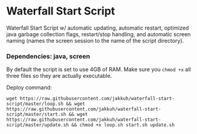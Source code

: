 # Waterfall Start Script
Waterfall Start Script w/ automatic updating, automatic restart, optimized java garbage collection flags, restart/stop handling, and automatic screen naming (names the screen session to the name of the script directory).


### Dependencies: java, screen

By default the script is set to use 4GB of RAM. Make sure you `chmod +x` all three files so they are actually executable.


Deploy command:

```
wget https://raw.githubusercontent.com/jakkuh/waterfall-start-script/master/loop.sh && wget https://raw.githubusercontent.com/jakkuh/waterfall-start-script/master/start.sh && wget https://raw.githubusercontent.com/jakkuh/waterfall-start-script/master/update.sh && chmod +x loop.sh start.sh update.sh
```
